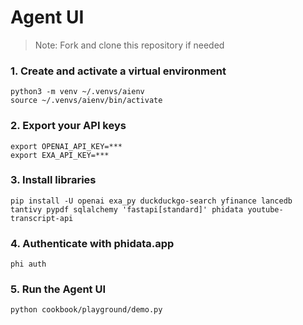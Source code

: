 # Agent UI

> Note: Fork and clone this repository if needed

### 1. Create and activate a virtual environment

```shell
python3 -m venv ~/.venvs/aienv
source ~/.venvs/aienv/bin/activate
```

### 2. Export your API keys

```shell
export OPENAI_API_KEY=***
export EXA_API_KEY=***
```

### 3. Install libraries

```shell
pip install -U openai exa_py duckduckgo-search yfinance lancedb tantivy pypdf sqlalchemy 'fastapi[standard]' phidata youtube-transcript-api
```

### 4. Authenticate with phidata.app

```
phi auth
```

### 5. Run the Agent UI

```shell
python cookbook/playground/demo.py
```
